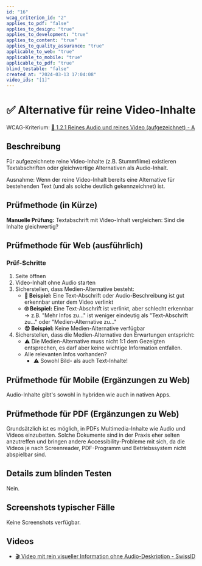 ```yaml
---
id: "16"
wcag_criterion_id: "2"
applies_to_pdf: "false"
applies_to_design: "true"
applies_to_development: "true"
applies_to_content: "true"
applies_to_quality_assurance: "true"
applicable_to_web: "true"
applicable_to_mobile: "true"
applicable_to_pdf: "true"
blind_testable: "false"
created_at: "2024-03-13 17:04:08"
video_ids: "[1]"
---
```


# ✅ Alternative für reine Video-Inhalte

WCAG-Kriterium: [📜 1.2.1 Reines Audio und reines Video (aufgezeichnet) - A](..)

## Beschreibung

Für aufgezeichnete reine Video-Inhalte (z.B. Stummfilme) existieren Textabschriften oder gleichwertige Alternativen als Audio-Inhalt.

Ausnahme: Wenn der reine Video-Inhalt bereits eine Alternative für bestehenden Text (und als solche deutlich gekennzeichnet) ist.

## Prüfmethode (in Kürze)

**Manuelle Prüfung:**  Textabschrift mit Video-Inhalt vergleichen: Sind die Inhalte gleichwertig?

## Prüfmethode für Web (ausführlich)

### Prüf-Schritte

1. Seite öffnen
1. Video-Inhalt ohne Audio starten
1. Sicherstellen, dass Medien-Alternative besteht:
    - **🙂 Beispiel:** Eine Text-Abschrift oder Audio-Beschreibung ist gut erkennbar unter dem Video verlinkt
    - **🙄 Beispiel:** Eine Text-Abschrift ist verlinkt, aber schlecht erkennbar → z.B. "Mehr Infos zu..." ist weniger eindeutig als "Text-Abschrift zu..." oder "Medien-Alternative zu..."
    - **😡 Beispiel:** Keine Medien-Alternative verfügbar
1. Sicherstellen, dass die Medien-Alternative den Erwartungen entspricht:
    - ⚠️ Die Medien-Alternative muss nicht 1:1 dem Gezeigten entsprechen, es darf aber keine wichtige Information entfallen.
    - Alle relevanten Infos vorhanden?
        - ⚠️ Sowohl Bild- als auch Text-Inhalte!

## Prüfmethode für Mobile (Ergänzungen zu Web)

Audio-Inhalte gibt's sowohl in hybriden wie auch in nativen Apps.

## Prüfmethode für PDF (Ergänzungen zu Web)

Grundsätzlich ist es möglich, in PDFs Multimedia-Inhalte wie Audio und Videos einzubetten. Solche Dokumente sind in der Praxis eher selten anzutreffen und bringen andere Accessibility-Probleme mit sich, da die Videos je nach Screenreader, PDF-Programm und Betriebssystem nicht abspielbar sind.

## Details zum blinden Testen

Nein.

## Screenshots typischer Fälle

Keine Screenshots verfügbar.

## Videos

- [🎬 Video mit rein visueller Information ohne Audio-Deskription - SwissID](/de/videos/video-mit-rein-visueller-information-ohne-audio-deskription-swissid)
